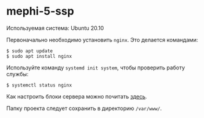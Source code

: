 # mephi-5-ssp
Используемая система: Ubuntu 20.10


Первоначально необходимо установить `nginx`. Это делается командами:

	$ sudo apt update
	$ sudo apt install nginx 

Используйте команду `systemd init system`, чтобы проверить работу службы:
 
	$ systemctl status nginx

Как настроить блоки сервера можно почитать [здесь](https://www.digitalocean.com/community/tutorials/how-to-install-nginx-on-ubuntu-20-04-ru "Установка Nginx в Ubuntu 20.04").

Папку проекта следует сохранить в директорию `/var/www/`.
	

	
		
		
		


